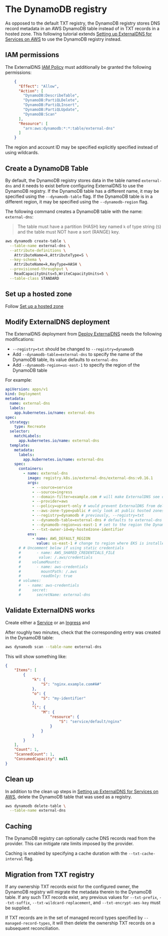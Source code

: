 # The DynamoDB registry

As opposed to the default TXT registry, the DynamoDB registry stores DNS record metadata in an AWS DynamoDB table instead of in TXT records in a hosted zone.
This following tutorial extends [Setting up ExternalDNS for Services on AWS](../tutorials/aws.md) to use the DynamoDB registry instead.

## IAM permissions

The ExternalDNS [IAM Policy](../tutorials/aws.md#iam-policy) must additionally be granted the following permissions:

```json
    {
      "Effect": "Allow",
      "Action": [
        "DynamoDB:DescribeTable",
        "DynamoDB:PartiQLDelete",
        "DynamoDB:PartiQLInsert",
        "DynamoDB:PartiQLUpdate",
        "DynamoDB:Scan"
      ],
      "Resource": [
        "arn:aws:dynamodb:*:*:table/external-dns"
      ]
    }
```

The region and account ID may be specified explicitly specified instead of using wildcards.

## Create a DynamoDB Table

By default, the DynamoDB registry stores data in the table named `external-dns` and it needs to exist before configuring ExternalDNS to use the DynamoDB registry.
If the DynamoDB table has a different name, it may be specified using the `--dynamodb-table` flag.
If the DynamoDB table is in a different region, it may be specified using the `--dynamodb-region` flag.

The following command creates a DynamoDB table with the name: `external-dns`:

> The table must have a partition (HASH) key named `k` of type string (`S`) and the table must NOT have a sort (RANGE) key.

```bash
aws dynamodb create-table \
  --table-name external-dns \
  --attribute-definitions \
    AttributeName=k,AttributeType=S \
  --key-schema \
    AttributeName=k,KeyType=HASH \
  --provisioned-throughput \
    ReadCapacityUnits=5,WriteCapacityUnits=5 \
  --table-class STANDARD
```

## Set up a hosted zone

Follow [Set up a hosted zone](../tutorials/aws.md#set-up-a-hosted-zone)

## Modify ExternalDNS deployment

The ExternalDNS deployment from [Deploy ExternalDNS](../tutorials/aws.md#deploy-externaldns) needs the following modifications:

* `--registry=txt` should be changed to `--registry=dynamodb`
* Add `--dynamodb-table=external-dns` to specify the name of the DynamoDB table, its value defaults to `external-dns`
* Add `--dynamodb-region=us-east-1` to specify the region of the DynamoDB table

For example:

```yaml
apiVersion: apps/v1
kind: Deployment
metadata:
  name: external-dns
  labels:
    app.kubernetes.io/name: external-dns
spec:
  strategy:
    type: Recreate
  selector:
    matchLabels:
      app.kubernetes.io/name: external-dns
  template:
    metadata:
      labels:
        app.kubernetes.io/name: external-dns
    spec:
      containers:
        - name: external-dns
          image: registry.k8s.io/external-dns/external-dns:v0.16.1
          args:
            - --source=service
            - --source=ingress
            - --domain-filter=example.com # will make ExternalDNS see only the hosted zones matching provided domain, omit to process all available hosted zones
            - --provider=aws
            - --policy=upsert-only # would prevent ExternalDNS from deleting any records, omit to enable full synchronization
            - --aws-zone-type=public # only look at public hosted zones (valid values are public, private or no value for both)
            - --registry=dynamodb # previously, --registry=txt
            - --dynamodb-table=external-dns # defaults to external-dns
            - --dynamodb-region=us-east-1 # set to the region the DynamoDB table in
            - --txt-owner-id=my-hostedzone-identifier
          env:
            - name: AWS_DEFAULT_REGION
              value: us-east-1 # change to region where EKS is installed
      # # Uncomment below if using static credentials
      #       - name: AWS_SHARED_CREDENTIALS_FILE
      #        value: /.aws/credentials
      #     volumeMounts:
      #       - name: aws-credentials
      #         mountPath: /.aws
      #         readOnly: true
      # volumes:
      #   - name: aws-credentials
      #     secret:
      #       secretName: external-dns
```

## Validate ExternalDNS works

Create either a [Service](../tutorials/aws.md#verify-externaldns-works-service-example) or an [Ingress](../tutorials/aws.md#verify-externaldns-works-ingress-example) and

After roughly two minutes, check that the corresponding entry was created in the DynamoDB table:

```bash
aws dynamodb scan --table-name external-dns
```

This will show something like:

```json
{
    "Items": [
        {
            "k": {
                "S": "nginx.example.com#A#"
            },
            "o": {
                "S": "my-identifier"
            },
            "l": {
                "M": {
                    "resource": {
                        "S": "service/default/nginx"
                    }
                }
            }
        }
    ],
    "Count": 1,
    "ScannedCount": 1,
    "ConsumedCapacity": null
}
```

## Clean up

In addition to the clean up steps in [Setting up ExternalDNS for Services on AWS](../tutorials/aws.md#clean-up), delete the DynamoDB table that was used as a registry.

```bash
aws dynamodb delete-table \
  --table-name external-dns
```

## Caching

The DynamoDB registry can optionally cache DNS records read from the provider. This can mitigate rate limits imposed by the provider.

Caching is enabled by specifying a cache duration with the `--txt-cache-interval` flag.

## Migration from TXT registry

If any ownership TXT records exist for the configured owner, the DynamoDB registry will migrate
the metadata therein to the DynamoDB table. If any such TXT records exist, any previous values for
`--txt-prefix`, `--txt-suffix`, `--txt-wildcard-replacement`, and `--txt-encrypt-aes-key`
must be supplied.

If TXT records are in the set of managed record types specified by `--managed-record-types`,
it will then delete the ownership TXT records on a subsequent reconciliation.
